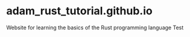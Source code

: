 # adam_rust_tutorial.github.io
Website for learning the basics of the Rust programming language
Test
